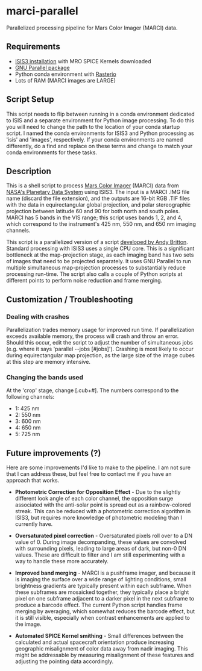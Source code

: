 # marci-parallel
Parallelized processing pipeline for Mars Color Imager (MARCI) data.

## Requirements

- [ISIS3 installation](https://github.com/USGS-Astrogeology/ISIS3/blob/dev/README.md) with MRO SPICE Kernels downloaded
- [GNU Parallel package](https://www.gnu.org/software/parallel/)
- Python conda environment with [Rasterio](https://rasterio.readthedocs.io/en/latest/)
- Lots of RAM (MARCI images are LARGE)

## Script Setup
This script needs to flip between running in a conda environment dedicated to ISIS and a separate environment for Python image processing. To do this you will need to change the path to the location of your conda startup script. I named the conda environments for ISIS3 and Python processing as 'isis' and 'images', respectively. If your conda environments are named differently, do a find and replace on these terms and change to match your conda environments for these tasks.

## Description
This is a shell script to process [Mars Color Imager](http://www.msss.com/all_projects/mro-marci.php) (MARCI) data from [NASA's Planetary Data System](https://pds-imaging.jpl.nasa.gov/volumes/mro.html) using ISIS3. The input is a MARCI .IMG file name (discard the file extension), and the outputs are 16-bit RGB .TIF files with the data in equirectangular global projection, and polar stereographic projection between latitude 60 and 90 for both north and south poles. MARCI has 5 bands in the VIS range; this script uses bands 1, 2, and 4, which correspond to the instrument's 425 nm, 550 nm, and 650 nm imaging channels.

This script is a parallelized version of a script [developed by Andy Britton](https://gist.github.com/KalofXeno/3f6ab83e4f8e49b53db5a5b67eac32a9). Standard processing with ISIS3 uses a single CPU core. This is a significant bottleneck at the map-projection stage, as each imaging band has two sets of images that need to be projected separately. It uses GNU Parallel to run multiple simultaneous map-projection processes to substantially reduce processing run-time. The script also calls a couple of Python scripts at different points to perform noise reduction and frame merging.

## Customization / Troubleshooting

### Dealing with crashes
Parallelization trades memory usage for improved run time. If parallelization exceeds available memory, the process will crash and throw an error. Should this occur, edit the script to adjust the number of simultaneous jobs (e.g. where it says 'parallel --jobs [#jobs]'). Crashing is most likely to occur during equirectangular map projection, as the large size of the image cubes at this step are memory intensive.

### Changing the bands used
At the 'crop' stage, change [.cub+#]. The numbers correspond to the following channels:

- 1: 425 nm
- 2: 550 nm
- 3: 600 nm
- 4: 650 nm
- 5: 725 nm

## Future improvements (?)

Here are some improvements I'd like to make to the pipeline. I am not sure that I can address these, but feel free to contact me if you have an approach that works. 

- **Photometric Correction for Opposition Effect** - Due to the slightly different look angle of each color channel, the opposition surge associated with the anti-solar point is spread out as a rainbow-colored streak. This can be reduced with a photometric correction algorithm in ISIS3, but requires more knowledge of photometric modeling than I currently have.

- **Oversaturated pixel correction** - Oversaturated pixels roll over to a DN value of 0. During image decompanding, these values are convolved with surrounding pixels, leading to large areas of dark, but non-0 DN values. These are difficult to filter and I am still experimenting with a way to handle these more accurately. 

- **Improved band merging** - MARCI is a pushframe imager, and because it is imaging the surface over a wide range of lighting conditions, small brightness gradients are typically present within each subframe. When these subframes are mosaicked together, they typically place a bright pixel on one subframe adjacent to a darker pixel in the next subframe to produce a barcode effect. The current Python script handles frame merging by averaging, which somewhat reduces the barcode effect, but it is still visible, especially when contrast enhancements are applied to the image. 

- **Automated SPICE Kernel smithing** - Small differences between the calculated and actual spacecraft orientation produce increasing geographic misalignment of color data away from nadir imaging. This might be addressable by measuring misalignment of these features and adjusting the pointing data accordingly. 
